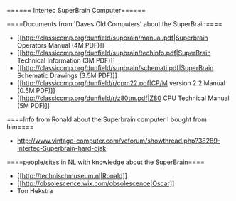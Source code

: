 ====== Intertec SuperBrain Computer======

====Documents from 'Daves Old Computers' about the SuperBrain====
* [[http://classiccmp.org/dunfield/supbrain/manual.pdf|Superbrain Operators Manual (4M PDF)]]
* [[http://classiccmp.org/dunfield/supbrain/techinfo.pdf|SuperBrain Technical Information (3M PDF)]]
* [[http://classiccmp.org/dunfield/supbrain/schemati.pdf|SuperBrain Schematic Drawings (3.5M PDF)]]
* [[http://classiccmp.org/dunfield/r/cpm22.pdf|CP/M version 2.2 Manual (0.5M PDF)]]
* [[http://classiccmp.org/dunfield/r/z80tm.pdf|Z80 CPU Technical Manual (5M PDF)]]

====Info from Ronald about the Superbrain computer I bought from him====
* http://www.vintage-computer.com/vcforum/showthread.php?38289-Intertec-Superbrain-hard-disk

====people/sites in NL with knowledge about the SuperBrain====
* [[http://technischmuseum.nl|Ronald]]
* [[http://obsolescence.wix.com/obsolescence|Oscar]]
* Ton Hekstra